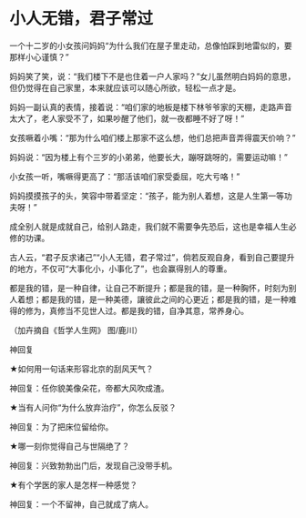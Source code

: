 # 小人无错，君子常过

一个十二岁的小女孩问妈妈“为什么我们在屋子里走动，总像怕踩到地雷似的，要那样小心谨慎？” 

妈妈笑了笑，说：“我们楼下不是也住着一户人家吗？”女儿虽然明白妈妈的意思，但仍觉得在自己家里，本来就应该可以随心所欲，轻松一点才是。 

妈妈一副认真的表情，接着说：“咱们家的地板是楼下林爷爷家的天棚，走路声音太大了，老人家受不了，如果吵醒了他们，就一夜都睡不好了呀！” 

女孩噘着小嘴：“那为什么咱们楼上那家不这么想，他们总把声音弄得震天价响？” 

妈妈说：“因为楼上有个三岁的小弟弟，他要长大，蹦呀跳呀的，需要运动嘛！” 

小女孩一听，嘴噘得更高了：“那活该咱们家受委屈，吃大亏咯！” 

妈妈摸摸孩子的头，笑容中带着坚定：“孩子，能为别人着想，这是人生第一等功夫呀！” 

成全别人就是成就自己，给别人路走，我们就不需要争先恐后，这也是幸福人生必修的功课。 

古人云，“君子反求诸己”“小人无错，君子常过”，倘若反观自身，看到自己要提升的地方，不仅可“大事化小，小事化了”，也会赢得别人的尊重。 

都是我的错，是一种自律，让自己不断提升；都是我的错，是一种胸怀，时刻为别人着想；都是我的错，是一种美德，讓彼此之间的心更近；都是我的错，是一种难得的修为，真修当不见世人过。都是我的错，自净其意，常养身心。 

（加卉摘自《哲学人生网》 图/鹿川） 

神回复 

★如何用一句话来形容北京的刮风天气？ 

神回复：任你貌美像朵花，帝都大风吹成渣。 

★当有人问你“为什么放弃治疗”，你怎么反驳？ 

神回复：为了把床位留给你。 

★哪一刻你觉得自己与世隔绝了？ 

神回复：兴致勃勃出门后，发现自己没带手机。 

★有个学医的家人是怎样一种感觉？ 

神回复：一个不留神，自己就成了病人。